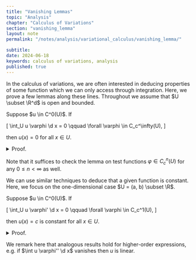 ```yaml
---
title: "Vanishing Lemmas"
topic: "Analysis"
chapter: "Calculus of Variations"
section: "vanishing_lemma"
layout: note
permalink: "/notes/analysis/variational_calculus/vanishing_lemma/"

subtitle: 
date: 2024-06-18
keywords: calculus of variations, analysis
published: true
---
```


In the calculus of variations, we are often interested in deducing properties of some function which we can only access through integration. Here, we prove a few lemmas along these lines. Throughout we assume that $U \subset \R^d$ is open and bounded.

<div class='lemma' name='Fundamental Lemma of the Calculus of Variations'>
Suppose $u \in C^0(U)$. If

\[
\int_U u \varphi \d x = 0 \qquad \forall \varphi \in C_c^\infty(U),
\]

then $u(x) = 0$ for all $x \in U$. 
</div>

<details class="proof">
<summary> Proof. </summary>

Assume for the sake of contradiction that there exists some $x_0 \in U$ with $u(x_0) \neq 0$. Without loss of generality we may take $u(x_0) > 0$. As $u \in C^0(U)$, there is a neighborhood $V$ of $x_0$ such that $u(x) > 0$ on $V$. Let $\varphi \in C_c^\infty(U)$ be such that $\varphi > 0$ on $V$ and $\varphi = 0$ on $U \setminus V$. We then have

\[
\int_U u \varphi \d x = \int_V u \varphi \d x > 0
\]

which is a contradiction.

</details>

Note that it suffices to check the lemma on test functions $\varphi \in C^n_c(U)$ for any $0 \leq n < \infty$ as well.

We can use similar techniques to deduce that a given function is constant. Here, we focus on the one-dimensional case $U = (a, b) \subset \R$. 

<div class='lemma' name='Second Fundamental Lemma'>
Suppose $u \in C^0(U)$. If

\[
\int_U u \varphi' \d x = 0 \qquad \forall \varphi \in C_c^1(U),
\]

then $u(x) = c$ is constant for all $x \in U$. 
</div>

<details class="proof">
<summary> Proof. </summary>

Let $c = (b-a)^{-1} \int_a^b u \d x$, and define $\varphi(x) = \int_a^x (u(\xi) - c) \d \xi$. Note that $\varphi \in C_c^1(a, b)$ and in particular $\varphi(a) = \varphi(b) = 0$. Thus,

\[
\int_a^b (u - c) \varphi' \d x = \int_a^b u \varphi' \d x - c [\varphi(b) - \varphi(a)] = 0.
\]

On the other hand,

\[ 
\int_a^b (u - c) \varphi' \d x = \int_a^b (u - c)^2 \d x.
\]

Since this integrand is non-negative, it follows that $u(x) = c$ everywhere on $U$. 
</details>

We remark here that analogous results hold for higher-order expressions, e.g. if $\int u \varphi'' \d x$ vanishes then $u$ is linear. 
